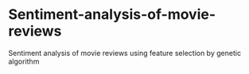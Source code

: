 # Sentiment-analysis-of-movie-reviews
Sentiment analysis of movie reviews using feature selection by genetic algorithm 

